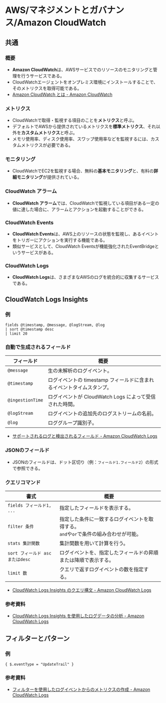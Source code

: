 # AWS/マネジメントとガバナンス/Amazon CloudWatch

## 共通

### 概要

- **Amazon CloudWatch**は、AWSサービスでのリソースのモニタリングと管理を行うサービスである。
- CloudWatchエージェントをオンプレミス環境にインストールすることで、そのメトリクスを取得可能である。
- [Amazon CloudWatch とは - Amazon CloudWatch](https://docs.aws.amazon.com/ja_jp/AmazonCloudWatch/latest/monitoring/WhatIsCloudWatch.html)

### メトリクス

- CloudWatchで取得・監視する項目のことを**メトリクス**と呼ぶ。
- デフォルトでAWSから提供されているメトリクスを**標準メトリクス**、それ以外を**カスタムメトリクス**と呼ぶ。
- メモリ使用率、ディスク使用率、スワップ使用率などを監視するには、カスタムメトリクスが必要である。

### モニタリング

- CloudWatchでEC2を監視する場合、無料の**基本モニタリング**と、有料の**詳細モニタリング**が提供されている。

### CloudWatch アラーム

- **CloudWatch アラーム**では、CloudWatchで監視している項目がある一定の値に達した場合に、アラームとアクションを起動することができる。

### CloudWatch Events

- **CloudWatch Events**は、AWS上のリソースの状態を監視し、あるイベントをトリガーにアクションを実行する機能である。
- 類似サービスとして、CloudWatch Eventsが機能強化されたEventBridgeというサービスがある。

### CloudWatch Logs

- **CloudWatch Logs**は、さまざまなAWSのログを統合的に収集するサービスである。

## CloudWatch Logs Insights

### 例

```text
fields @timestamp, @message, @logStream, @log
| sort @timestamp desc
| limit 20
```

### 自動で生成されるフィールド

| フィールド       | 概要                                                         |
| ---------------- | ------------------------------------------------------------ |
| `@message`       | 生の未解析のログイベント。                                   |
| `@timestamp`     | ログイベントの timestamp フィールドに含まれるイベントタイムスタンプ。 |
| `@ingestionTime` | ログイベントが CloudWatch Logs によって受信された時間。      |
| `@logStream`     | ログイベントの追加先のログストリームの名前。                 |
| `@log`           | ロググループ識別子。                                         |

- [サポートされるログと検出されるフィールド - Amazon CloudWatch Logs](https://docs.aws.amazon.com/ja_jp/AmazonCloudWatch/latest/logs/CWL_AnalyzeLogData-discoverable-fields.html)

### JSONのフィールド

- JSONのフィールドは、ドット区切り（例：`フィールド1.フィールド2`）の形式で参照できる。

### クエリコマンド

| 書式                            | 概要                                                         |
| ------------------------------- | ------------------------------------------------------------ |
| `fields フィールド1, ...`       | 指定したフィールドを表示する。                               |
| `filter 条件`                   | 指定した条件に一致するログイベントを取得する。<br />`and`や`or`で条件の組み合わせが可能。 |
| `stats 集計関数`                | 集計関数を用いて計算を行う。                                 |
| `sort フィールド ascまたはdesc` | ログイベントを、指定したフィールドの昇順または降順で表示する。 |
| `limit 数`                      | クエリで返すログイベントの数を指定する。                     |

- [CloudWatch Logs Insights のクエリ構文 - Amazon CloudWatch Logs](https://docs.aws.amazon.com/ja_jp/AmazonCloudWatch/latest/logs/CWL_QuerySyntax.html)

### 参考資料

- [CloudWatch Logs Insights を使用したログデータの分析 - Amazon CloudWatch Logs](https://docs.aws.amazon.com/ja_jp/AmazonCloudWatch/latest/logs/AnalyzingLogData.html)

## フィルターとパターン

### 例

```text
{ $.eventType = "UpdateTrail" }
```

### 参考資料

- [フィルターを使用したログイベントからのメトリクスの作成 - Amazon CloudWatch Logs](https://docs.aws.amazon.com/ja_jp/AmazonCloudWatch/latest/logs/MonitoringLogData.html)

